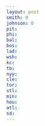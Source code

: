 ```yaml
---
layout: post
smith: 0
johnson: 0
pit: 
phi: 
bal: 
bos: 
lad: 
wsh: 
kc: 
tb: 
nyy: 
cle: 
tor: 
stl: 
min: 
hou: 
atl: 
sd: 
---
```

